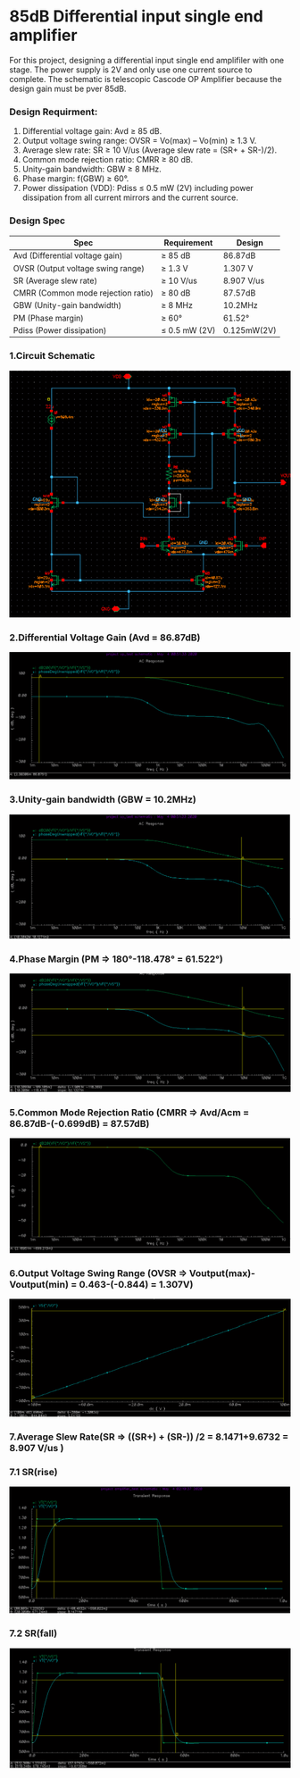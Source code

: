 # 85dB Differential input single end amplifier

For this project, designing a differential input single end amplifiler with one stage. The power supply is 2V and only use one current source to complete. The schematic is telescopic Cascode OP Amplifier because the design gain must be pver 85dB. 

### Design Requirment:

1. Differential voltage gain: Avd ≥ 85 dB.
2. Output voltage swing range: OVSR = Vo(max) – Vo(min) ≥ 1.3 V.
3. Average slew rate: SR ≥ 10 V/us (Average slew rate = (SR+ + SR-)/2).
4. Common mode rejection ratio: CMRR ≥ 80 dB.
5. Unity-gain bandwidth: GBW ≥ 8 MHz.
6. Phase margin: f(GBW) ≥ 60°.
7. Power dissipation (VDD): Pdiss ≤ 0.5 mW (2V) including power dissipation from all current mirrors and the current source.

### Design Spec
|     Spec      | Requirement   | Design               |
| ------------- | ------------- | ------------------   | 
|Avd (Differential voltage gain) | ≥ 85 dB  | 86.87dB  |
|OVSR (Output voltage swing range)| ≥ 1.3 V  | 1.307 V |
|SR (Average slew rate)| ≥ 10 V/us  | 8.907 V/us       |
|CMRR (Common mode rejection ratio)| ≥ 80 dB  | 87.57dB|
|GBW (Unity-gain bandwidth)| ≥ 8 MHz  | 10.2MHz        |
|PM (Phase margin)| ≥ 60°  | 61.52°                    |
|Pdiss (Power dissipation)| ≤ 0.5 mW (2V) | 0.125mW(2V)|


### 1.Circuit Schematic
![schematic](https://github.com/yichienchiang/85dB-Differential-input-single-ended-amplifier/blob/8223ba9958d5600629535535f920c25d80b86b20/region.PNG)

### 2.Differential Voltage Gain (Avd = 86.87dB)
![Avd](https://github.com/yichienchiang/85dB-Differential-input-single-ended-amplifier/blob/8223ba9958d5600629535535f920c25d80b86b20/Avd.PNG)

### 3.Unity-gain bandwidth (GBW = 10.2MHz)
![GBW](https://github.com/yichienchiang/85dB-Differential-input-single-ended-amplifier/blob/8223ba9958d5600629535535f920c25d80b86b20/GBW.PNG)

### 4.Phase Margin (PM => 180°-118.478° = 61.522°)
![PM](https://github.com/yichienchiang/85dB-Differential-input-single-ended-amplifier/blob/8223ba9958d5600629535535f920c25d80b86b20/pm.PNG)

### 5.Common Mode Rejection Ratio (CMRR => Avd/Acm = 86.87dB-(-0.699dB) = 87.57dB)
![CMRR](https://github.com/yichienchiang/85dB-Differential-input-single-ended-amplifier/blob/8223ba9958d5600629535535f920c25d80b86b20/CMRR.PNG)

### 6.Output Voltage Swing Range (OVSR => Voutput(max)-Voutput(min) = 0.463-(-0.844) = 1.307V)
![OVSR](https://github.com/yichienchiang/85dB-Differential-input-single-ended-amplifier/blob/aad4af1d1bff20c8aca1b00f2dd91131c5a924a0/Capture.PNG)

### 7.Average Slew Rate(SR => ((SR+) + (SR-)) /2 = 8.1471+9.6732 = 8.907 V/us )

### 7.1 SR(rise)
![SR1](https://github.com/yichienchiang/85dB-Differential-input-single-ended-amplifier/blob/84fc5c3ef9711193c1732cd0a78447f9ef0e2ec9/TR1.PNG)

### 7.2 SR(fall)
![SR2](https://github.com/yichienchiang/85dB-Differential-input-single-ended-amplifier/blob/84fc5c3ef9711193c1732cd0a78447f9ef0e2ec9/TR2.PNG)








